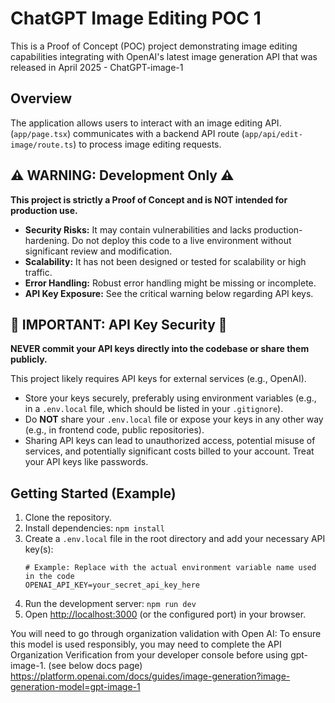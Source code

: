 # ChatGPT Image Editing POC 1

This is a Proof of Concept (POC) project demonstrating image editing capabilities integrating with OpenAI's latest image generation API that was released in April 2025 - ChatGPT-image-1

## Overview

The application allows users to interact with an image editing API. (`app/page.tsx`) communicates with a backend API route (`app/api/edit-image/route.ts`) to process image editing requests.

## ⚠️ WARNING: Development Only ⚠️

**This project is strictly a Proof of Concept and is NOT intended for production use.**

*   **Security Risks:** It may contain vulnerabilities and lacks production-hardening. Do not deploy this code to a live environment without significant review and modification.
*   **Scalability:** It has not been designed or tested for scalability or high traffic.
*   **Error Handling:** Robust error handling might be missing or incomplete.
*   **API Key Exposure:** See the critical warning below regarding API keys.

## 🚨 IMPORTANT: API Key Security 🚨

**NEVER commit your API keys directly into the codebase or share them publicly.**

This project likely requires API keys for external services (e.g., OpenAI).
*   Store your keys securely, preferably using environment variables (e.g., in a `.env.local` file, which should be listed in your `.gitignore`).
*   Do **NOT** share your `.env.local` file or expose your keys in any other way (e.g., in frontend code, public repositories).
*   Sharing API keys can lead to unauthorized access, potential misuse of services, and potentially significant costs billed to your account. Treat your API keys like passwords.

## Getting Started (Example)

1.  Clone the repository.
2.  Install dependencies: `npm install`
3.  Create a `.env.local` file in the root directory and add your necessary API key(s):
    ```
    # Example: Replace with the actual environment variable name used in the code
    OPENAI_API_KEY=your_secret_api_key_here
    ```
4.  Run the development server: `npm run dev`
5.  Open [http://localhost:3000](http://localhost:3000) (or the configured port) in your browser.

You will need to go through organization validation with Open AI:
To ensure this model is used responsibly, you may need to complete the API Organization Verification from your developer console before using gpt-image-1. (see below docs page)
https://platform.openai.com/docs/guides/image-generation?image-generation-model=gpt-image-1

